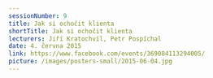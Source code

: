 ```yaml
---
sessionNumber: 9
title: Jak si ochočit klienta
shortTitle: Jak si ochočit klienta
lecturers: Jiří Kratochvíl, Petr Pospíchal
date: 4. června 2015
link: https://www.facebook.com/events/369084113294005/
picture: /images/posters-small/2015-06-04.jpg
---
```

